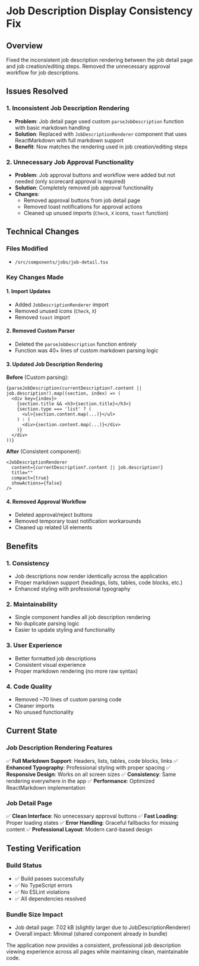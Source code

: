 # Job Description Display Consistency Fix

## Overview
Fixed the inconsistent job description rendering between the job detail page and job creation/editing steps. Removed the unnecessary approval workflow for job descriptions.

## Issues Resolved

### 1. Inconsistent Job Description Rendering
- **Problem**: Job detail page used custom `parseJobDescription` function with basic markdown handling
- **Solution**: Replaced with `JobDescriptionRenderer` component that uses ReactMarkdown with full markdown support
- **Benefit**: Now matches the rendering used in job creation/editing steps

### 2. Unnecessary Job Approval Functionality
- **Problem**: Job approval buttons and workflow were added but not needed (only scorecard approval is required)
- **Solution**: Completely removed job approval functionality
- **Changes**:
  - Removed approval buttons from job detail page
  - Removed toast notifications for approval actions
  - Cleaned up unused imports (`Check`, `X` icons, `toast` function)

## Technical Changes

### Files Modified
- `/src/components/jobs/job-detail.tsx`

### Key Changes Made

#### 1. Import Updates
- Added `JobDescriptionRenderer` import
- Removed unused icons (`Check`, `X`)
- Removed `toast` import

#### 2. Removed Custom Parser
- Deleted the `parseJobDescription` function entirely
- Function was 40+ lines of custom markdown parsing logic

#### 3. Updated Job Description Rendering
**Before** (Custom parsing):
```tsx
{parseJobDescription(currentDescription?.content || job.description!).map((section, index) => (
  <div key={index}>
    {section.title && <h3>{section.title}</h3>}
    {section.type === 'list' ? (
      <ul>{section.content.map(...)}</ul>
    ) : (
      <div>{section.content.map(...)}</div>
    )}
  </div>
))}
```

**After** (Consistent component):
```tsx
<JobDescriptionRenderer
  content={currentDescription?.content || job.description!}
  title=""
  compact={true}
  showActions={false}
/>
```

#### 4. Removed Approval Workflow
- Deleted approval/reject buttons
- Removed temporary toast notification workarounds
- Cleaned up related UI elements

## Benefits

### 1. Consistency
- Job descriptions now render identically across the application
- Proper markdown support (headings, lists, tables, code blocks, etc.)
- Enhanced styling with professional typography

### 2. Maintainability
- Single component handles all job description rendering
- No duplicate parsing logic
- Easier to update styling and functionality

### 3. User Experience
- Better formatted job descriptions
- Consistent visual experience
- Proper markdown rendering (no more raw syntax)

### 4. Code Quality
- Removed ~70 lines of custom parsing code
- Cleaner imports
- No unused functionality

## Current State

### Job Description Rendering Features
✅ **Full Markdown Support**: Headers, lists, tables, code blocks, links
✅ **Enhanced Typography**: Professional styling with proper spacing
✅ **Responsive Design**: Works on all screen sizes
✅ **Consistency**: Same rendering everywhere in the app
✅ **Performance**: Optimized ReactMarkdown implementation

### Job Detail Page
✅ **Clean Interface**: No unnecessary approval buttons
✅ **Fast Loading**: Proper loading states
✅ **Error Handling**: Graceful fallbacks for missing content
✅ **Professional Layout**: Modern card-based design

## Testing Verification

### Build Status
- ✅ Build passes successfully
- ✅ No TypeScript errors
- ✅ No ESLint violations
- ✅ All dependencies resolved

### Bundle Size Impact
- Job detail page: 7.02 kB (slightly larger due to JobDescriptionRenderer)
- Overall impact: Minimal (shared component already in bundle)

The application now provides a consistent, professional job description viewing experience across all pages while maintaining clean, maintainable code.
